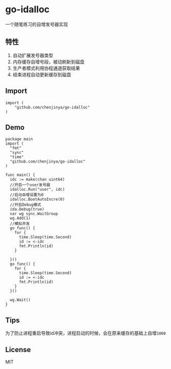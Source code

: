 # go-idalloc

一个随笔练习的自增发号器实现

## 特性

1. 自动扩展发号器类型
2. 内存缓存自增号段，被动刷新到磁盘
3. 生产者模式利用协程通道获取结果
4. 结束进程自动更新缓存到磁盘

## Import

```golang
import (
    "github.com/chenjinya/go-idalloc"
)
```

## Demo

```golang
package main
import (
  "fmt"
  "sync"
  "time"
  "github.com/chenjinya/go-idalloc"
)

func main() {
  idc := make(chan uint64)
  //开启一个user发号器
  idalloc.Run("user", idc)
  //启动自增设置为0
  idalloc.BootAutoIncre(0)
  //开启Debug模式
  ida.Debug(true)
  var wg sync.WaitGroup
  wg.Add(1)
  //模拟并发
  go func() {
    for {
      time.Sleep(time.Second)
      id := <-idc
      fmt.Println(id)
    }

  }()
  go func() {
    for {
      time.Sleep(time.Second)
      id := <-idc
      fmt.Println(id)
    }
  }()

  wg.Wait()
}

```

## Tips

为了防止进程重启导致id冲突，进程启动的时候，会在原来缓存的基础上自增`1000`

## License

MIT